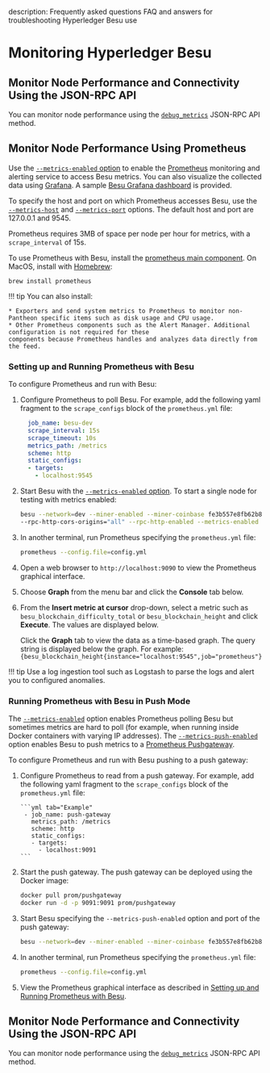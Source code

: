 description: Frequently asked questions FAQ and answers for troubleshooting Hyperledger Besu use
<!--- END of page meta data -->

# Monitoring Hyperledger Besu

## Monitor Node Performance and Connectivity Using the JSON-RPC API

You can monitor node performance using the [`debug_metrics`](../../Reference/API-Methods.md#debug_metrics)
JSON-RPC API method.

## Monitor Node Performance Using Prometheus

Use the [`--metrics-enabled` option](../../Reference/CLI/CLI-Syntax.md#metrics-enabled) to enable the [Prometheus](https://prometheus.io/) monitoring and 
alerting service to access Besu metrics. You can also visualize the collected data using [Grafana](https://grafana.com/).
A sample [Besu Grafana dashboard](https://grafana.com/dashboards/10273) is provided. 

To specify the host and port on which Prometheus accesses Besu, use the [`--metrics-host`](../../Reference/CLI/CLI-Syntax.md#metrics-host) and 
[`--metrics-port`](../../Reference/CLI/CLI-Syntax.md#metrics-port) options. 
The default host and port are 127.0.0.1 and 9545.

Prometheus requires 3MB of space per node per hour for metrics, with a `scrape_interval` of 15s.

To use Prometheus with Besu, install the [prometheus main component](https://prometheus.io/download/). On MacOS, install with [Homebrew](https://formulae.brew.sh/formula/prometheus): 

 ```
 brew install prometheus
```

!!! tip 
    You can also install:
    
    * Exporters and send system metrics to Prometheus to monitor non-Pantheon specific items such as disk usage and CPU usage.  
    * Other Prometheus components such as the Alert Manager. Additional configuration is not required for these
    components because Prometheus handles and analyzes data directly from the feed.


###  Setting up and Running Prometheus with Besu

To configure Prometheus and run with Besu: 

1. Configure Prometheus to poll Besu. For example, add the following yaml fragment to the `scrape_configs`
block of the `prometheus.yml` file:
 
    ```yml tab="Example"
      job_name: besu-dev
      scrape_interval: 15s
      scrape_timeout: 10s
      metrics_path: /metrics
      scheme: http
      static_configs:
      - targets:
        - localhost:9545
    ```

1. Start Besu with the [`--metrics-enabled` option](../../Reference/CLI/CLI-Syntax.md#metrics-enabled). To start
 a single node for testing with metrics enabled:

    ```bash tab="Example"
    besu --network=dev --miner-enabled --miner-coinbase fe3b557e8fb62b89f4916b721be55ceb828dbd73
    --rpc-http-cors-origins="all" --rpc-http-enabled --metrics-enabled
    ```

1. In another terminal, run Prometheus specifying the `prometheus.yml` file: 

    ```bash tab="Example"
    prometheus --config.file=config.yml 
    ```

1. Open a web browser to `http://localhost:9090` to view the Prometheus graphical interface.

1. Choose **Graph** from the menu bar and click the **Console** tab below.

1. From the **Insert metric at cursor** drop-down, select a metric such as `besu_blockchain_difficulty_total` or
`besu_blockchain_height` and click **Execute**. The values are displayed below.

    Click the **Graph** tab to view the data as a time-based graph. The query string is displayed below the graph. 
    For example: `{besu_blockchain_height{instance="localhost:9545",job="prometheus"}`

!!! tip 
    Use a log ingestion tool such as Logstash to parse the logs and alert you to configured anomalies. 

### Running Prometheus with Besu in Push Mode 

The [`--metrics-enabled`](../../Reference/CLI/CLI-Syntax.md#metrics-enabled) option enables Prometheus polling 
Besu but sometimes metrics are hard to poll (for example, when running inside Docker containers with varying IP addresses). 
The [`--metrics-push-enabled`](../../Reference/CLI/CLI-Syntax.md#metrics-push-enabled) option enables Besu 
to push metrics to a [Prometheus Pushgateway](https://github.com/prometheus/pushgateway).   

To configure Prometheus and run with Besu pushing to a push gateway: 

1. Configure Prometheus to read from a push gateway. For example, add the following yaml fragment to the `scrape_configs`
   block of the `prometheus.yml` file:
    
       ```yml tab="Example"
        - job_name: push-gateway
          metrics_path: /metrics
          scheme: http
          static_configs:
          - targets:
            - localhost:9091
       ```
       
1. Start the push gateway. The push gateway can be deployed using the Docker image: 

    ```bash tab="Example"
    docker pull prom/pushgateway
    docker run -d -p 9091:9091 prom/pushgateway
    ```

1. Start Besu specifying the `--metrics-push-enabled` option and port of the push gateway: 

    ```bash tab="Example"
    besu --network=dev --miner-enabled --miner-coinbase fe3b557e8fb62b89f4916b721be55ceb828dbd73 --rpc-http-cors-origins="all" --rpc-http-enabled --metrics-push-enabled --metrics-push-port=9091 --metrics-push-host=127.0.0.1
    ```

1. In another terminal, run Prometheus specifying the `prometheus.yml` file: 
   
    ```bash tab="Example"
    prometheus --config.file=config.yml 
    ```

1. View the Prometheus graphical interface as described in [Setting up and Running Prometheus with Besu](#setting-up-and-running-prometheus-with-besu).

## Monitor Node Performance and Connectivity Using the JSON-RPC API

You can monitor node performance using the [`debug_metrics`](../../Reference/API-Methods.md#debug_metrics)
JSON-RPC API method.
